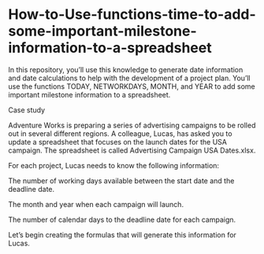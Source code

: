 # How-to-Use-functions-time-to-add-some-important-milestone-information-to-a-spreadsheet
In this repository, you’ll use this knowledge to generate date information and date calculations to help with the development of a project plan. You’ll use the functions TODAY, NETWORKDAYS, MONTH, and YEAR to add some important milestone information to a spreadsheet.


Case study


Adventure Works is preparing a series of advertising campaigns to be rolled out in several different regions. A colleague, Lucas, has asked you to update a spreadsheet that focuses on the launch dates for the USA campaign. The spreadsheet is called Advertising Campaign USA Dates.xlsx.

For each project, Lucas needs to know the following information:

The number of working days available between the start date and the deadline date.

The month and year when each campaign will launch.

The number of calendar days to the deadline date for each campaign.

Let’s begin creating the formulas that will generate this information for Lucas.
